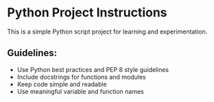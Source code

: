 <!-- Use this file to provide workspace-specific custom instructions to Copilot. For more details, visit https://code.visualstudio.com/docs/copilot/copilot-customization#_use-a-githubcopilotinstructionsmd-file -->

# Python Project Instructions

This is a simple Python script project for learning and experimentation.

## Guidelines:
- Use Python best practices and PEP 8 style guidelines
- Include docstrings for functions and modules
- Keep code simple and readable
- Use meaningful variable and function names
